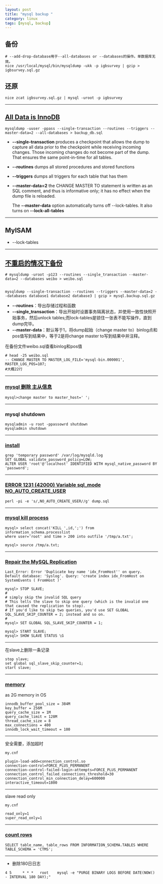 ```yaml
---
layout: post
title: "mysql backup "
category: linux
tags: [mysql, backup]
---
```


## 备份

```
# --add-drop-database用于--all-databases or --databases的操作。单数据库无效。
nice /usr/local/mysql/bin/mysqldump -ukk -p igbsurvey | gzip > igbsurvey.sql.gz
```

## 还原

```
nice zcat igbsurvey.sql.gz | mysql -uroot -p igbsurvey
```

--- 

## [All Data is InnoDB](https://dba.stackexchange.com/questions/19532/safest-way-to-perform-mysqldump-on-a-live-system-with-active-reads-and-writes)

```
mysqldump -uuser -ppass --single-transaction --routines --triggers --master-data=2 --all-databases > backup_db.sql
```

* **--single-transaction** produces a checkpoint that allows the dump to capture all data prior to the checkpoint while receiving incoming changes. Those incoming changes do not become part of the dump. That ensures the same point-in-time for all tables.

* **--routines** dumps all stored procedures and stored functions

* **--triggers** dumps all triggers for each table that has them

* **--master-data=2** the CHANGE MASTER TO statement is written as an SQL comment, and thus is informative only; it has no effect when the dump file is reloaded. 

    The **--master-data** option automatically turns off --lock-tables. It also turns on **--lock-all-tables**

---

## MyISAM 

* --lock-tables

---

## [不重启的情况下备份](http://lizhenliang.blog.51cto.com/7876557/1669829)

```
# mysqldump -uroot -p123 --routines --single_transaction --master-data=2 --databases weibo > weibo.sql


mysqldump --single-transaction --routines --triggers --master-data=2 --databases database1 database2 database3 | gzip > mysql.backup.sql.gz
```

* **--routines**：导出存储过程和函数
* **--single_transaction**：导出开始时设置事务隔离状态，并使用一致性快照开始事务，然后unlock tables;而lock-tables是锁住一张表不能写操作，直到dump完毕。
* **--master-data**：默认等于1，将dump起始（change master to）binlog点和pos值写到结果中，等于2是将change master to写到结果中并注释。

在备份文件weibo.sql查看binlog和pos值

```
# head -25 weibo.sql
-- CHANGE MASTER TO MASTER_LOG_FILE='mysql-bin.000001', MASTER_LOG_POS=107;
#大概22行
```


---

### [mysql 删除 主从信息](://blog.csdn.net/wulantian/article/details/8463394)


```
mysql>change master to master_host=' ';
```

---

### mysql shutdown

```
mysqladmin -u root -ppassowrd shutdown
mysqladmin shutdown
```

---

### [install](https://dev.mysql.com/downloads/repo/yum/)


```
grep 'temporary password' /var/log/mysqld.log
SET GLOBAL validate_password_policy=LOW;
ALTER USER 'root'@'localhost' IDENTIFIED WITH mysql_native_password BY 'password';
```

--- 


### [ERROR 1231 (42000)  Variable sql_mode NO_AUTO_CREATE_USER](https://stackoverflow.com/questions/55503831/error-1231-42000-with-sql-mode-when-trying-to-import-a-sql-dump-in-mysql-workb)

```
perl -pi -e 's/,NO_AUTO_CREATE_USER//g' dump.sql
```

---


### [mysql kill process](https://stackoverflow.com/questions/1903838/how-do-i-kill-all-the-processes-in-mysql-show-processlist)

```
mysql> select concat('KILL ',id,';') from information_schema.processlist
where user='root' and time > 200 into outfile '/tmp/a.txt';

mysql> source /tmp/a.txt;
```

---


### [Repair the MySQL Replication](https://www.howtoforge.com/how-to-repair-mysql-replication)

```
Last_Error: Error 'Duplicate key name 'idx_FromHost'' on query. Default database: 'Syslog'. Query: 'create index idx_FromHost on SystemEvents ( FromHost )'
```

```
mysql> STOP SLAVE;
#
# simply skip the invalid SQL query
# This tells the slave to skip one query (which is the invalid one that caused the replication to stop). 
# If you'd like to skip two queries, you'd use SET GLOBAL SQL_SLAVE_SKIP_COUNTER = 2; instead and so on.
#
mysql> SET GLOBAL SQL_SLAVE_SKIP_COUNTER = 1;

mysql> START SLAVE;
mysql> SHOW SLAVE STATUS \G
```


---

在slave上删除一条记录

```
stop slave;
set global sql_slave_skip_counter=1;
start slave;
```

---

### [memory](https://stackoverflow.com/questions/1178736/mysql-maximum-memory-usage)

as 2G memory in OS

```
innodb_buffer_pool_size = 384M
key_buffer = 256M
query_cache_size = 1M
query_cache_limit = 128M
thread_cache_size = 8
max_connections = 400
innodb_lock_wait_timeout = 100
```

---

安全需要，添加超时

```
my.cnf 

plugin-load-add=connection_control.so
connection-control=FORCE_PLUS_PERMANENT
connection-control-failed-login-attempts=FORCE_PLUS_PERMANENT
connection_control_failed_connections_threshold=30
connection_control_min_connection_delay=600000
interactive_timeout=1800
```

---

slave read only

```
my.cnf

read_only=1
super_read_only=1
```

---

### [count rows](https://stackoverflow.com/questions/286039/get-record-counts-for-all-tables-in-mysql-database)

```
SELECT table_name, table_rows FROM INFORMATION_SCHEMA.TABLES WHERE TABLE_SCHEMA = 'CTMS';
```

---

+ 删除180日日志

```
4 5     * * *   root    mysql -e "PURGE BINARY LOGS BEFORE DATE(NOW() - INTERVAL 180 DAY);"
```
